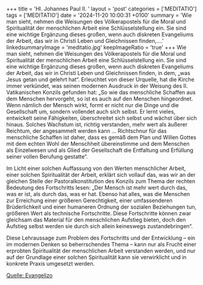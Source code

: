 +++
title = 'Hl. Johannes Paul II.  '
layout = 'post'
categories = ['MEDITATIO']
tags = ['MEDITATIO']
date = '2024-11-20 10:00:31 +0100'
summary = 'Wie man sieht, nehmen die Weisungen des Völkerapostels für die Moral und Spiritualität der menschlichen Arbeit eine Schlüsselstellung ein. Sie sind eine wichtige Ergänzung dieses großen, wenn auch diskreten Evangeliums der Arbeit, das wir in Christi Leben und Gleichnissen finden,....'
linkedsummaryImage = 'meditatio.jpg'
keepImageRatio = 'true'
+++
Wie man sieht, nehmen die Weisungen des Völkerapostels für die Moral und Spiritualität der menschlichen Arbeit eine Schlüsselstellung ein. Sie sind eine wichtige Ergänzung dieses großen, wenn auch diskreten Evangeliums der Arbeit, das wir in Christi Leben und Gleichnissen finden, in dem, „was Jesus getan und gelehrt hat“.<!--more--> Erleuchtet von dieser Urquelle, hat die Kirche immer verkündet, was seinen modernen Ausdruck in der Weisung des II. Vatikanischen Konzils gefunden hat: „So wie das menschliche Schaffen aus dem Menschen hervorgeht, so ist es auch auf den Menschen hingeordnet. Wenn nämlich der Mensch wirkt, formt er nicht nur die Dinge und die Gesellschaft um, sondern vollendet auch sich selbst. Er lernt vieles, entwickelt seine Fähigkeiten, überschreitet sich selbst und wächst über sich hinaus. Solches Wachstum ist, richtig verstanden, mehr wert als äußerer Reichtum, der angesammelt werden kann … Richtschnur für das menschliche Schaffen ist daher, dass es gemäß dem Plan und Willen Gottes mit dem echten Wohl der Menschheit übereinstimme und dem Menschen als Einzelwesen und als Glied der Gesellschaft die Entfaltung und Erfüllung seiner vollen Berufung gestatte“.

Im Licht einer solchen Auffassung von den Werten menschlicher Arbeit, einer solchen Spiritualität der Arbeit, erklärt sich vollauf das, was wir an der gleichen Stelle der Pastoralkonstitution des Konzils zum Thema der rechten Bedeutung des Fortschritts lesen: „Der Mensch ist mehr wert durch das, was er ist, als durch das, was er hat. Ebenso hat alles, was die Menschen zur Erreichung einer größeren Gerechtigkeit, einer umfassenderen Brüderlichkeit und einer humaneren Ordnung der sozialen Beziehungen tun, größeren Wert als technische Fortschritte. Diese Fortschritte können zwar gleichsam das Material für den menschlichen Aufstieg bieten, doch den Aufstieg selbst werden sie durch sich allein keineswegs zustandebringen“.

Diese Lehraussage zum Problem des Fortschritts und der Entwicklung – ein im modernen Denken so beherrschendes Thema – kann nur als Frucht einer erprobten Spiritualität der menschlichen Arbeit verstanden werden, und nur auf der Grundlage einer solchen Spiritualität kann sie verwirklicht und in konkrete Praxis umgesetzt werden. 



[Quelle: Evangelizo](https://evangeliumtagfuertag.org/DE/gospel)
